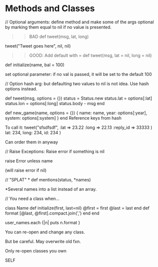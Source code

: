 # Methods and Classes

// Optional arguments: define method and make some of the args optional by marking them equal to nil if no value is presented.

>> BAD
def tweet(msg, lat, long)

tweet("Tweet goes here", nil, nil)


>> GOOD: Add default with = 
def tweet(msg, lat = nil, long = nil)

def initialize(name, bal = 100)

set optional parameter: if no val is passed, it will be set to the default 100

// Option hash arg: but defaulting two values to nil is not idea. Use hash options instead.

def tweet(msg, options = {})
    status = Status.new
    status.lat = options[:lat]
    status.lon = options[:long]
    status.body - msg
end

def new_game(name, options = {})
 {
    name: name,
    year: options[:year],
    system: options[:system]
  }
end
Reference keys from hash

To call it:
tweet("sfsdfsdf",
    :lat => 23.22
    :long => 22.13
    :reply_id => 33333
)
    lat: 234,
    long: 234,
    id: 234
)

Can order them in anyway

// Raise Exceptions: Raise error if something is nil

raise Error unless name 

(will raise error if nil)

// "SPLAT" *
def mentions(status, *names)
 
*Several names into a list instead of an array.

// You need a class when...

class Name
    def initialize(first, last=nil)
        @first = first
        @last = last
    end
    def format
        [@last, @first].compact.join(',')
    end
end

user_names.each {|n| puts n.format }

You can re-open and change any class.

But be careful. May overwrite old fxn.

Only re-open classes you own

SELF